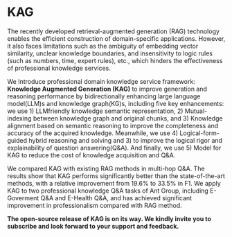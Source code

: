 # KAG
The recently developed retrieval-augmented generation (RAG) technology enables the efficient construction of domain-specific applications. However, it also faces limitations such as the ambiguity of embedding vector similarity, unclear knowledge boundaries, and insensitivity to logic rules (such as numbers, time, expert rules), etc., which hinders the effectiveness of professional knowledge services. 

We Introduce professional domain knowledge service framework: **Knowledge Augmented Generation (KAG)** to improve generation and reasoning performance by bidirectionally enhancing large language model(LLM)s and knowledge graph(KG)s, including five key enhancements: we use 1) LLMfriendly knowledge semantic representation, 2) Mutual-indexing between knowledge graph and original chunks, and 3) Knowledge alignment based on semantic reasoning to improve the completeness and accuracy of the acquired knowledge. Meanwhile, we use 4) Logical-form-guided hybrid reasoning and solving and 3) to improve the logical rigor and explainability of question answering(Q&A). And finally, we use 5) Model for KAG to reduce the cost of knowledge acquisition and Q&A. 

We compared KAG with existing RAG methods in multi-hop Q&A. The results show that KAG performs significantly better than the state-of-the-art methods, with a relative improvement from 19.6% to 33.5% in F1. We apply KAG to two professional knowledge Q&A tasks of Ant Group, including E-Goverment Q&A and E-Health Q&A, and has achieved significant improvement in professionalism compared with RAG method. 

**The open-source release of KAG is on its way. We kindly invite you to subscribe and look forward to your support and feedback.**
